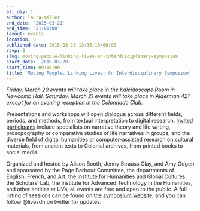 ```yaml
---
all_day: 1
author: laura-miller
end_date: '2015-03-21'
end_time: '21:00:00'
layout: events
location: 0
published-date: 2015-03-16 13:36:18+00:00
rsvp: 0
slug: moving-people-linking-lives-an-interdisciplinary-symposium
start_date: '2015-03-20'
start_time: 09:00:00
title: 'Moving People, Linking Lives: An Interdisciplinary Symposium'
---
```


_Friday, March 20 events will take place in the Kaleidoscope Room in Newcomb Hall.
Saturday, March 21 events will take place in Alderman 421 except for an evening reception in the Colonnade Club._

Presentations and workshops will open dialogue across different fields, periods, and methods, from textual interpretation to digital research. [Invited participants](http://movingpeoplelinkinglives.org/abstracts/) include specialists on narrative theory and life writing, prosopography or comparative studies of life narratives in groups, and the diverse field of digital humanities or computer-assisted research on cultural materials, from ancient texts to Colonial archives, from printed books to social media.

Organized and hosted by Alison Booth, Jenny Strauss Clay, and Amy Odgen and sponsored by the Page Barbour Committee, the departments of English, French, and Art, the Institute for Humanities and Global Cultures, the Scholars’ Lab, the Institute for Advanced Technology in the Humanities, and other entities at UVa, all events are free and open to the public. A full listing of sessions can be found on [the symposium website](http://movingpeoplelinkinglives.org/), and you can follow @livesdh on twitter for updates.
